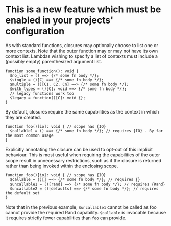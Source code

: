 # This is a new feature which must be enabled in your projects' configuration

As with standard functions, closures may optionally choose to list one or more contexts. Note that the outer function may or may not have its own context list. Lambdas wishing to specify a list of contexts must include a (possibly empty) parenthesized argument list.

```hack
function some_function(): void {
  $no_list = () ==> {/* some fn body */};
  $single = ()[C] ==> {/* some fn body */};
  $multiple = ()[C1, C2, Cn] ==> {/* some fn body */};
  $with_types = ()[C]: void ==> {/* some fn body */};
  // legacy functions work too
  $legacy = function()[C]: void {};
}
```

By default, closures require the same capabilities as the context in which they are created.

```hack
function foo()[io]: void { // scope has {IO}
  $callable1 = () ==> {/* some fn body */}; // requires {IO} - By far the most common usage
}
```

Explicitly annotating the closure can be used to opt-out of this implicit behaviour. This is most useful when requiring the capabilities of the outer scope result in unnecessary restrictions, such as if the closure is returned rather than being invoked within the enclosing scope.

```hack
function foo()[io]: void { // scope has {IO}
  $callable = ()[] ==> {/* some fn body */}; // requires {}
  $uncallable1 = ()[rand] ==> {/* some fn body */}; // requires {Rand}
  $uncallable2 = ()[defaults] ==> {/* some fn body */}; // requires the default set
}
```

Note that in the previous example, `$uncallable1` cannot be called as foo cannot provide the required Rand capability. `$callable` is invocable because it requires strictly fewer capabilities than `foo` can provide.